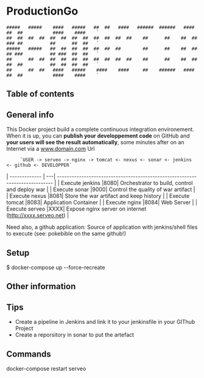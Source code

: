 # ProductionGo

	#####   #####    ####   #####   ##  ##   ####   ######  ######   ####   ##  ##           ####    ####    `       
	##  ##  ##  ##  ##  ##  ##  ##  ##  ##  ##  ##    ##      ##    ##  ##  ### ##          ##      ##  ##   `      
	#####   #####   ##  ##  ##  ##  ##  ##  ##        ##      ##    ##  ##  ## ###          ## ###  ##  ##   `      
	##      ##  ##  ##  ##  ##  ##  ##  ##  ##  ##    ##      ##    ##  ##  ##  ##          ##  ##  ##  ##   `      
	##      ##  ##   ####   #####    ####    ####     ##    ######   ####   ##  ##           ####    ####    `      

## Table of contents

## General info

This Docker project build a complete continuous integration environement. 
When it is up, you can **publish your developpement code** on GitHub and **your users will see the result automatically**, some minutes after on an Internet via a www.domain.com Url  

         `USER -> serveo -> nginx -> tomcat <- nexus <- sonar <- jenkins <- github <- DEVELOPPER`
| -------------   | ---| ---------------------------------------------------------------------------- |
| Execute jenkins |8080| Orchestrator to build, control and deploy war |
| Execute sonar   |9000| Control the quality of war artifact |
| Execute nexus   |8081| Store the war artifact and keep history |
| Execute tomcat  |8083| Application Container |
| Execute nginx   |8084| Web Server |
| Execute serveo  |XXXX| Expose nginx server on internet (http://xxxx.serveo.net) |

Need also, a github application: Source of application with jenkins/shell files to execute (see: pokebible on the same github!)
 
## Setup

$ docker-compose up --force-recreate 

## Other information

## Tips
* Create a pipeline in Jenkins and link it to your jenkinsfile in your GIThub Project 
* Create a reporsitory in sonar to put the artefact 

## Commands

docker-compose restart serveo
